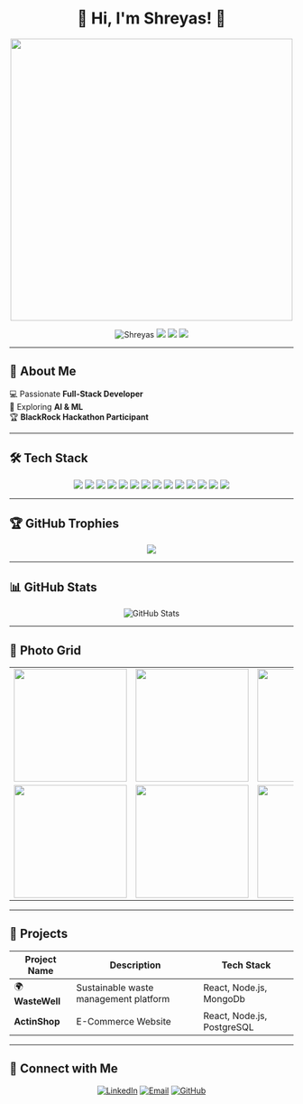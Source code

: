 <h1 align="center">👋 Hi, I'm Shreyas! 🚀</h1>

<p align="center">
  <img src="https://media.giphy.com/media/qgQUggAC3Pfv687qPC/giphy.gif" width="500px"/>
</p>


<p align="center">
  <img src="https://komarev.com/ghpvc/?username=Shreyas123&label=Profile+Views&color=0e75b6&style=flat" alt="Shreyas" />
  <img src="https://img.shields.io/badge/-FullStack-blue?style=flat-square&logo=react" />
  <img src="https://img.shields.io/badge/-JavaScript-F7DF1E?style=flat-square&logo=javascript&logoColor=black" />
  <img src="https://img.shields.io/badge/-C++-00599C?style=flat-square&logo=c%2B%2B&logoColor=white" />
</p>

---



## 🚀 **About Me**  
💻 Passionate **Full-Stack Developer**  
🌱 Exploring **AI & ML**     
🏆 **BlackRock Hackathon Participant**   

---

## 🛠️ **Tech Stack**
<p align="center">
  <img src="https://img.shields.io/badge/-MongoDB-47A248?style=for-the-badge&logo=mongodb&logoColor=white" />
  <img src="https://img.shields.io/badge/-ExpressJS-000000?style=for-the-badge&logo=express&logoColor=white" />
  <img src="https://img.shields.io/badge/-ReactJS-61DAFB?style=for-the-badge&logo=react&logoColor=white" />
  <img src="https://img.shields.io/badge/-NodeJS-339933?style=for-the-badge&logo=node.js&logoColor=white" />
  <img src="https://img.shields.io/badge/-PostgreSQL-316192?style=for-the-badge&logo=postgresql&logoColor=white" />
  <img src="https://img.shields.io/badge/-Sequelize-2f2f2f?style=for-the-badge&logo=sequelize&logoColor=white" />
  <img src="https://img.shields.io/badge/-JavaScript-F7DF1E?style=for-the-badge&logo=javascript&logoColor=black" />
  <img src="https://img.shields.io/badge/-HTML5-E34F26?style=for-the-badge&logo=html5&logoColor=white" />
  <img src="https://img.shields.io/badge/-CSS3-1572B6?style=for-the-badge&logo=css3&logoColor=white" />
  <img src="https://img.shields.io/badge/-Git-F05032?style=for-the-badge&logo=git&logoColor=white" />
  <img src="https://img.shields.io/badge/-GitHub-181717?style=for-the-badge&logo=github&logoColor=white" />
  <img src="https://img.shields.io/badge/-AWS-232F3E?style=for-the-badge&logo=amazon-aws&logoColor=white" />
  <img src="https://img.shields.io/badge/-Redux-764ABC?style=for-the-badge&logo=redux&logoColor=white" />
  <img src="https://img.shields.io/badge/-Linux-FCC624?style=for-the-badge&logo=linux&logoColor=black" />
</p>

---

## 🏆 **GitHub Trophies**
<p align="center">
  <img src="https://github-profile-trophy.vercel.app/?username=shreeraijade&theme=radical&no-frame=true&column=4" />
</p>

---

## 📊 **GitHub Stats**
<p align="center">
  <img src="https://github-readme-stats.vercel.app/api?username=shreeraijade&show_icons=true&theme=radical" alt="GitHub Stats" />
  <br>
</p>

---


## 📸 **Photo Grid**
<table>
  <tr>
    <td><img src="https://your-image-url-1.jpg" width="200"/></td>
    <td><img src="https://your-image-url-2.jpg" width="200"/></td>
    <td><img src="https://your-image-url-3.jpg" width="200"/></td>
  </tr>
  <tr>
    <td><img src="https://your-image-url-4.jpg" width="200"/></td>
    <td><img src="https://your-image-url-5.jpg" width="200"/></td>
    <td><img src="https://your-image-url-6.jpg" width="200"/></td>
  </tr>
</table>


---

## 🚀 **Projects**
| Project Name | Description | Tech Stack |
|-------------|-------------|-------------|
| 🌍 **WasteWell** | Sustainable waste management platform | React, Node.js, MongoDb |
| **ActinShop** | E-Commerce Website | React, Node.js, PostgreSQL |


---

## 🔗 **Connect with Me**
<p align="center">
  <a href="https://www.linkedin.com/in/shreyas-raijade-5306a922a/" target="_blank"><img src="https://img.shields.io/badge/-LinkedIn-blue?style=for-the-badge&logo=linkedin" alt="LinkedIn"/></a>
  <a href="mailto:shreyas.raijade@gmail.com"><img src="https://img.shields.io/badge/-Email-D14836?style=for-the-badge&logo=gmail&logoColor=white" alt="Email"/></a>
  <a href="https://github.com/shreeraijade"><img src="https://img.shields.io/badge/-GitHub-181717?style=for-the-badge&logo=github&logoColor=white" alt="GitHub"/></a>
</p>
